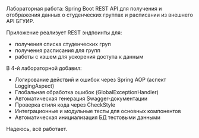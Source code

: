 Лабораторная работа: Spring Boot REST API для получения и отображения данных о студенческих группах и расписании из внешнего API БГУИР.

Приложение реализует REST эндпоинты для:
- получения списка студенческих груп
- получения расписания для групп
- работы с кэшем для ускорения доступа к данным

В 4-й лабораторной добавил:
- Логирование действий и ошибок через Spring AOP (аспект LoggingAspect)
- Глобальная обработка ошибок (GlobalExceptionHandler)
- Автоматическая генерация Swagger-документации
- Проверка стиля кода через CheckStyle
- Интеграционные и модульные тесты для основных компонентов
- Автоматическая инициализация БД тестовыми данными

Надеюсь, всё работает.
